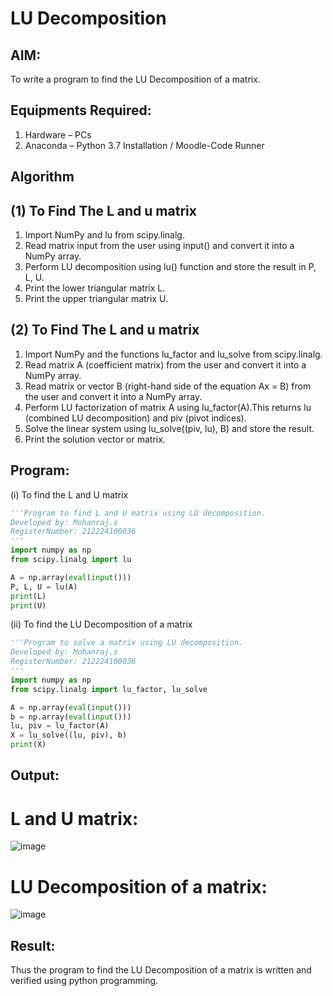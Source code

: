 # LU Decomposition 

## AIM:
To write a program to find the LU Decomposition of a matrix.

## Equipments Required:
1. Hardware – PCs
2. Anaconda – Python 3.7 Installation / Moodle-Code Runner

## Algorithm
## (1) To Find The L and u matrix
1. Import NumPy and lu from scipy.linalg.
2. Read matrix input from the user using input() and convert it into a NumPy array.
3. Perform LU decomposition using lu() function and store the result in P, L, U.
4. Print the lower triangular matrix L.
5. Print the upper triangular matrix U.

## (2) To Find The L and u matrix
1. Import NumPy and the functions lu_factor and lu_solve from scipy.linalg.
2. Read matrix A (coefficient matrix) from the user and convert it into a NumPy array.
3. Read matrix or vector B (right-hand side of the equation Ax = B) from the user and convert it into a NumPy array.
4. Perform LU factorization of matrix A using lu_factor(A).This returns lu (combined LU decomposition) and piv (pivot indices).
5. Solve the linear system using lu_solve((piv, lu), B) and store the result.
6. Print the solution vector or matrix.

## Program:
(i) To find the L and U matrix
```python
'''Program to find L and U matrix using LU decomposition.
Developed by: Mohanraj.s
RegisterNumber: 212224100036
'''
import numpy as np
from scipy.linalg import lu

A = np.array(eval(input()))
P, L, U = lu(A)
print(L)
print(U)
```
(ii) To find the LU Decomposition of a matrix
```python
'''Program to solve a matrix using LU decomposition.
Developed by: Mohanraj.s
RegisterNumber: 212224100036
'''
import numpy as np
from scipy.linalg import lu_factor, lu_solve

A = np.array(eval(input()))
b = np.array(eval(input()))
lu, piv = lu_factor(A)
X = lu_solve((lu, piv), b)
print(X)

```

## Output:
# L and U matrix:

![image](https://github.com/user-attachments/assets/5f8a40be-acfb-405e-bd34-0087a5c7134e)

# LU Decomposition of a matrix:

![image](https://github.com/user-attachments/assets/fd1266c9-9231-43dc-8dc4-c23ce1543748)


## Result:
Thus the program to find the LU Decomposition of a matrix is written and verified using python programming.

